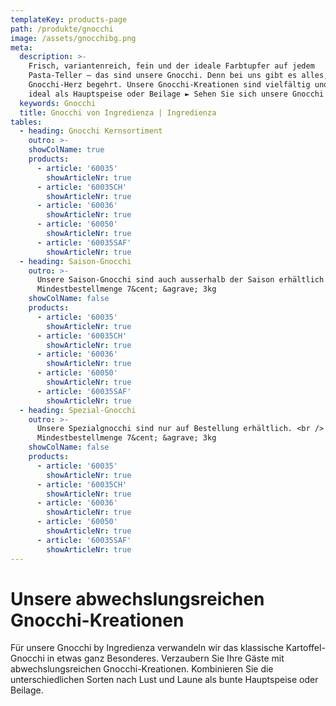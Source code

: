 ```yaml
---
templateKey: products-page
path: /produkte/gnocchi
image: /assets/gnocchibg.png
meta:
  description: >-
    Frisch, variantenreich, fein und der ideale Farbtupfer auf jedem
    Pasta-Teller – das sind unsere Gnocchi. Denn bei uns gibt es alles, was das
    Gnocchi-Herz begehrt. Unsere Gnocchi-Kreationen sind vielfältig und passen
    ideal als Hauptspeise oder Beilage ► Sehen Sie sich unsere Gnocchi an
  keywords: Gnocchi 
  title: Gnocchi von Ingredienza | Ingredienza
tables:
  - heading: Gnocchi Kernsortiment
    outro: >-
    showColName: true
    products:
      - article: '60035'
        showArticleNr: true
      - article: '60035CH'
        showArticleNr: true
      - article: '60036'
        showArticleNr: true
      - article: '60050'
        showArticleNr: true
      - article: '60035SAF'
        showArticleNr: true
  - heading: Saison-Gnocchi
    outro: >-
      Unsere Saison-Gnocchi sind auch ausserhalb der Saison erhältlich. <br />
      Mindestbestellmenge 7&cent; &agrave; 3kg
    showColName: false 
    products:
      - article: '60035'
        showArticleNr: true
      - article: '60035CH'
        showArticleNr: true
      - article: '60036'
        showArticleNr: true
      - article: '60050'
        showArticleNr: true
      - article: '60035SAF'
        showArticleNr: true
  - heading: Spezial-Gnocchi
    outro: >-
      Unsere Spezialgnocchi sind nur auf Bestellung erhältlich. <br />
      Mindestbestellmenge 7&cent; &agrave; 3kg
    showColName: false 
    products:
      - article: '60035'
        showArticleNr: true
      - article: '60035CH'
        showArticleNr: true
      - article: '60036'
        showArticleNr: true
      - article: '60050'
        showArticleNr: true
      - article: '60035SAF'
        showArticleNr: true
---
```


# Unsere abwechs&shy;lungs&shy;reichen Gnocchi-Kreationen 

Für unsere Gnocchi by Ingredienza verwandeln wir das klassische
Kartoffel-Gnocchi in etwas ganz Besonderes. Verzaubern Sie Ihre Gäste mit
abwechslungsreichen Gnocchi-Kreationen. Kombinieren Sie die
unterschiedlichen Sorten nach Lust und Laune als bunte Hauptspeise oder
Beilage.
